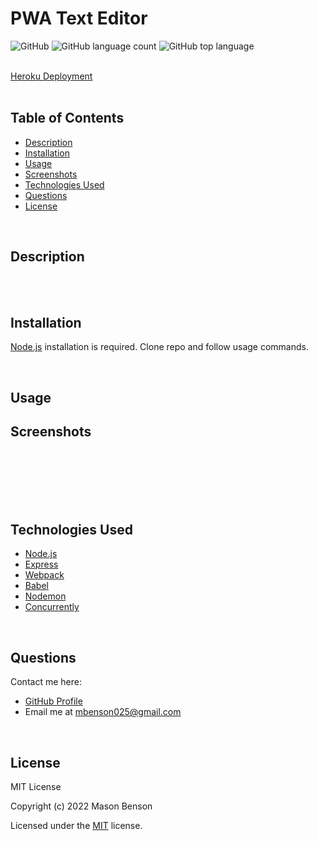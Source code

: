 # PWA Text Editor

![GitHub](https://img.shields.io/github/license/mbenson025/PWA-Text-Editor)
![GitHub language count](https://img.shields.io/github/languages/count/mbenson025/PWA-Text-Editor)
![GitHub top language](https://img.shields.io/github/languages/top/mbenson025/PWA-Text-Editor)

<br>
<a href="https://pwatextedit.herokuapp.com/">Heroku Deployment</a>
<br><br>

## Table of Contents

- [Description](#description)
- [Installation](#installation)
- [Usage](#usage)
- [Screenshots](#screenshots)
- [Technologies Used](#technologies-used)
- [Questions](#questions)
- [License](#license)

<br>

## Description

<br>
<br>

## Installation

[Node.js](https://nodejs.org/en/) installation is required. Clone repo and follow usage commands.

<br>

## Usage

<!-- <br>

This application can be used locally by entering the following commands-

<br>

Install dependencies:

```
npm install
```

<br>

Start the application/run the port:

```
node server
```

<br>

Optional- Run the seed file for starter content

```
run npm seed
```

<br> -->

## Screenshots

<br>
<!-- <img src="/public/assets/login.jpg" alt="login page" title="Login Page"> -->
<br>
<br>
<!-- <img src="/public/assets/home.jpg" alt="home page" title="Blog Home Page"> -->
<br>
<br>

## Technologies Used

- [Node.js](https://nodejs.org/en/)
- [Express](https://expressjs.com/)
- [Webpack](https://webpack.js.org/)
- [Babel](https://babeljs.io/)
- [Nodemon](https://www.npmjs.com/package/nodemon)
- [Concurrently](https://www.npmjs.com/package/concurrently)

<br>

## Questions

Contact me here:

- [GitHub Profile](https://github.com/mbenson025)
- Email me at mbenson025@gmail.com

<br>

## License

MIT License

Copyright (c) 2022 Mason Benson

Licensed under the [MIT](LICENSE) license.

